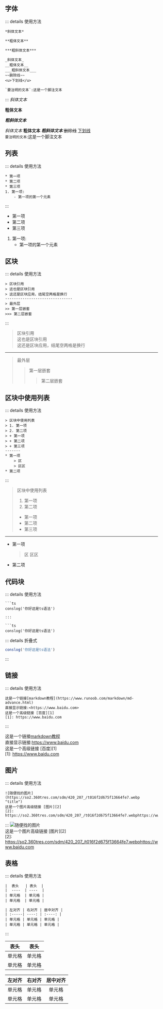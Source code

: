## 字体
::: details 使用方法
```
*斜体文本*

**粗体文本**

***粗斜体文本***

_斜体文本_
__粗体文本__
___粗斜体文本___
~~删除线~~
<u>下划线</u>

`要注明的文本`:这是一个脚注文本
```
:::
*斜体文本*

**粗体文本**

***粗斜体文本***

_斜体文本_
__粗体文本__
___粗斜体文本___
~~删除线~~
<u>下划线</u>   
`要注明的文本`:这是一个脚注文本

## 列表
::: details 使用方法
```
* 第一项
* 第二项
* 第三项
1. 第一项:
    - 第一项的第一个元素
```
:::
* 第一项
* 第二项
* 第三项
1. 第一项:
    - 第一项的第一个元素

## 区块
::: details 使用方法
```
> 区块引用  
> 这也是区块引用  
> 这还是区块应用，结尾空两格是换行  
-------------------------------
> 最外层
>> 第一层嵌套
>>> 第二层嵌套
```
:::
> 区块引用  
> 这也是区块引用  
> 这还是区块应用，结尾空两格是换行  
-------------------------------
> 最外层
>> 第一层嵌套
>>> 第二层嵌套
## 区块中使用列表
::: details 使用方法
```
> 区块中使用列表
> 1. 第一项
> 2. 第二项
> + 第一项
> + 第二项
> + 第三项
-------
* 第一项
    > 区
    > 区区
* 第二项

```
:::
> 区块中使用列表
> 1. 第一项
> 2. 第二项
> + 第一项
> + 第二项
> + 第三项
-------
* 第一项
    > 区
    > 区区
* 第二项

## 代码块
::: details 使用方法
```
```ts
conslog('你好这是ts语法')

```
```
:::

```ts
conslog('你好这是ts语法')

```
::: details 折叠式
```ts
conslog('你好这是ts语法')
```
:::


## 链接
::: details 使用方法
```
这是一个链接[markdown教程](https://www.runoob.com/markdown/md-advance.html)  
直接显示链接:<https://www.baidu.com>  
这是一个高级链接 [百度][1]  
[1]: https://www.baidu.com
```
:::

这是一个链接[markdown教程](https://www.runoob.com/markdown/md-advance.html)  
直接显示链接:<https://www.baidu.com>  
这是一个高级链接 [百度][1]  
[1]: https://www.baidu.com


## 图片
::: details 使用方法
```
![随便找的图片](https://so2.360tres.com/sdm/420_207_/t016f2d675f13664fe7.webp "title")  
这是一个图片高级链接 [图片][2]  
[2]: https://so2.360tres.com/sdm/420_207_/t016f2d675f13664fe7.webphttps://www.baidu.com

```

:::
![随便找的图片](https://so2.360tres.com/sdm/420_207_/t016f2d675f13664fe7.webp "title")  
这是一个图片高级链接 [图片][2]  
[2]: https://so2.360tres.com/sdm/420_207_/t016f2d675f13664fe7.webphttps://www.baidu.com


## 表格
::: details 使用方法
```
|  表头   | 表头  |
|  ----  | ----  |
| 单元格  | 单元格 |
| 单元格  | 单元格 |

| 左对齐 | 右对齐 | 居中对齐 |
| :-----| ----: | :----: |
| 单元格 | 单元格 | 单元格 |
| 单元格 | 单元格 | 单元格 |
```
:::

|  表头   | 表头  |
|  ----  | ----  |
| 单元格  | 单元格 |
| 单元格  | 单元格 |

| 左对齐 | 右对齐 | 居中对齐 |
| :-----| ----: | :----: |
| 单元格 | 单元格 | 单元格 |
| 单元格 | 单元格 | 单元格 |
